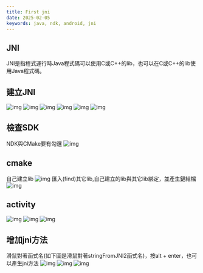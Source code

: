 ```yaml
---
title: First jni
date: 2025-02-05
keywords: java, ndk, android, jni
---
```

## JNI
JNI是指程式運行時Java程式碼可以使用C或C++的lib，也可以在C或C++的lib使用Java程式碼。

## 建立JNI
![img]({{site.imgurl}}/ndk/create_ndk1.png)
![img]({{site.imgurl}}/ndk/create_ndk2.png)
![img]({{site.imgurl}}/ndk/create_ndk3.png)
![img]({{site.imgurl}}/ndk/create_ndk4.png)
![img]({{site.imgurl}}/ndk/create_ndk5.png)
![img]({{site.imgurl}}/ndk/create_ndk6.png)

## 檢查SDK
NDK與CMake要有勾選
![img]({{site.imgurl}}/ndk/check_sdk.png)

## cmake
自己建立lib
![img]({{site.imgurl}}/ndk/cmake1.png)
匯入(find)其它lib,自己建立的lib與其它lib綁定，並產生鏈結檔
![img]({{site.imgurl}}/ndk/cmake2.png)

## activity
![img]({{site.imgurl}}/ndk/activity1.png)
![img]({{site.imgurl}}/ndk/activity2.png)
![img]({{site.imgurl}}/ndk/activity3.png)

## 增加jni方法
滑鼠對著函式名(如下圖是滑鼠對著stringFromJNI2函式名)，按alt + enter，也可以產生jni方法
![img]({{site.imgurl}}/ndk/create_jni1.png)
![img]({{site.imgurl}}/ndk/create_jni2.png)
![img]({{site.imgurl}}/ndk/create_jni3.png)

